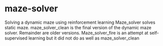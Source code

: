 # maze-solver
Solving a dynamic maze using reinforcement learning
Maze_solver solves static maze.
maze_solver_clean is the final version of the dynamic maze solver. Remainder are older versions.
Maze_solver_fire is an attempt at self-supervised learning but it did not do as well as maze_solver_clean
